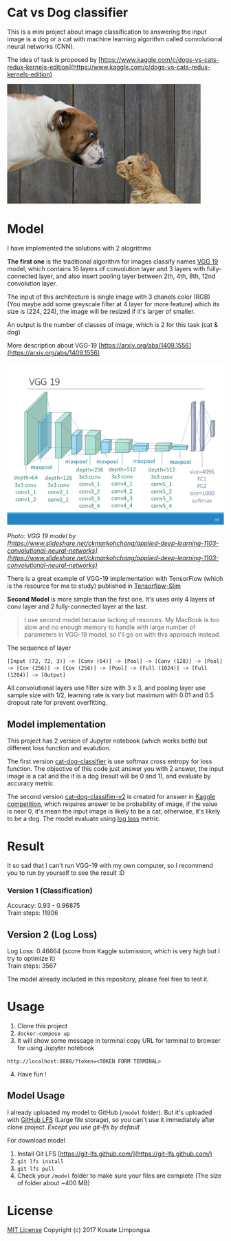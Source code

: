 # Cat vs Dog classifier

This is a mini project about image classification to answering the input image is a dog or a cat with machine learning algorithm called convolutional neural networks (CNN).

The idea of task is proposed by [https://www.kaggle.com/c/dogs-vs-cats-redux-kernels-edition](https://www.kaggle.com/c/dogs-vs-cats-redux-kernels-edition)

![catdog](images/woof_meow.jpg)

# Model

I have implemented the solutions with 2 alogrithms

**The first one** is the traditional algorithm for images classify names [VGG 19](https://arxiv.org/abs/1409.1556) model, which contains 16 layers of convolution layer and 3 layers with fully-connected layer, and also insert pooling layer between 2th, 4th, 8th, 12nd convolution layer.

The input of this architecture is single image with 3 chanels color (RGB) (You maybe add some greyscale filter at 4 layer for more feature) which its size is (224, 224), the image will be resized if it's larger of smaller.

An output is the number of classes of image, which is 2 for this task (cat & dog)

More description about VGG-19 [https://arxiv.org/abs/1409.1556](https://arxiv.org/abs/1409.1556)

![vgg-19-model](images/vgg-19-preview.jpg)

_Photo: VGG 19 model by [https://www.slideshare.net/ckmarkohchang/applied-deep-learning-1103-convolutional-neural-networks](https://www.slideshare.net/ckmarkohchang/applied-deep-learning-1103-convolutional-neural-networks)_

There is a great example of VGG-19 implementation with TensorFlow (which is the resource for me to study) published in [Tensorflow-Slim](https://github.com/tensorflow/tensorflow/tree/master/tensorflow/contrib/slim)

**Second Model** is more simple than the first one. It's uses only 4 layers of conv layer and 2 fully-connected layer at the last.

> I use second model because lacking of resorces. My MacBook is too slow and no enough memory to handle with large number of parameters in VGG-19 model, so I'll go on with this approach instead.

The sequence of layer
```
[Input (72, 72, 3)] -> [Conv (64)] -> [Pool] -> [Conv (128)] -> [Pool] -> [Cov (256)] -> [Cov (256)] -> [Pool] -> [Full (1024)] -> [Full (1204)] -> [Output]
```

All convolutional layers use filter size with 3 x 3, and pooling layer use sample size with 1/2, learning rate is vary but maximum with 0.01 and 0.5 dropout rate for prevent overfitting.

## Model implementation

This project has 2 version of Jupyter notebook (which works both) but different loss function and evalution.

The first version [cat-dog-classifier](src/cat-dog-classifier.ipynb) is use softmax cross entropy for loss function. The objective of this code just answer you with 2 answer, the input image is a cat and the it is a dog (result will be 0 and 1), and evaluate by accuracy metric.

The second version [cat-dog-classifier-v2](src/cat-dog-classifier-v2.ipynb) is created for answer in [Kaggle competition](https://www.kaggle.com/c/dogs-vs-cats-redux-kernels-edition), which requires answer to be probability of image, if the value is near 0, it's mean the input image is likely to be a cat, otherwise, it's likely to be a dog. The model evaluate using [log loss](https://www.kaggle.com/wiki/LogLoss) metric.

# Result

It so sad that I can't run VGG-19 with my own computer, so I recommend you to run by yourself to see the result :D

### Version 1 (Classification)

Accuracy: 0.93 - 0.96875<br>
Train steps: 11906

## Version 2 (Log Loss)

Log Loss: 0.46664 (score from Kaggle submission, which is very high but I try to optimize it)<br>
Train steps: 3567

The model already included in this repository, please feel free to test it.

# Usage

1. Clone this project
2. `docker-compose up`
3. It will show some message in terminal copy URL for terminal to browser for using Jupyter notebook
```
http://localhost:8888/?token=<TOKEN FORM TERMINAL>
```
4. Have fun !

## Model Usage

I already uploaded my model to GitHub (`/model` folder). But it's uploaded with [GitHub LFS](https://git-lfs.github.com/) (Large file storage), so you can't use it immediately after clone project. _Except you use git-lfs by default_

For download model

1. Install Git LFS [https://git-lfs.github.com/](https://git-lfs.github.com/)
2. `git lfs install`
3. `git lfs pull`
4. Check your `/model` folder to make sure your files are complete (The size of folder about ~400 MB)

# License

[MIT License](LICENSE) Copyright (c) 2017 Kosate Limpongsa